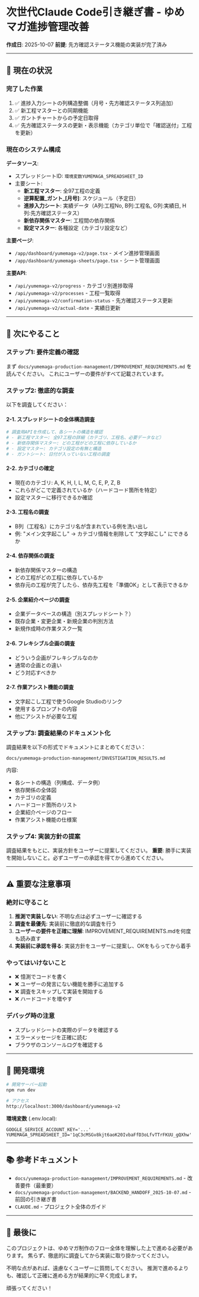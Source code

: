 # 次世代Claude Code引き継ぎ書 - ゆめマガ進捗管理改善

**作成日**: 2025-10-07
**前提**: 先方確認ステータス機能の実装が完了済み

---

## 📍 現在の状況

### 完了した作業
1. ✅ 進捗入力シートの列構造整備（月号・先方確認ステータス列追加）
2. ✅ 新工程マスターとの同期機能
3. ✅ ガントチャートからの予定日取得
4. ✅ 先方確認ステータスの更新・表示機能（カテゴリ単位で「確認送付」工程を更新）

### 現在のシステム構成

**データソース**:
- スプレッドシートID: `環境変数YUMEMAGA_SPREADSHEET_ID`
- 主要シート:
  - **新工程マスター**: 全97工程の定義
  - **逆算配置_ガント_[月号]**: スケジュール（予定日）
  - **進捗入力シート**: 実績データ（A列:工程No, B列:工程名, G列:実績日, H列:先方確認ステータス）
  - **新依存関係マスター**: 工程間の依存関係
  - **設定マスター**: 各種設定（カテゴリ設定など）

**主要ページ**:
- `/app/dashboard/yumemaga-v2/page.tsx` - メイン進捗管理画面
- `/app/dashboard/yumemaga-sheets/page.tsx` - シート管理画面

**主要API**:
- `/api/yumemaga-v2/progress` - カテゴリ別進捗取得
- `/api/yumemaga-v2/processes` - 工程一覧取得
- `/api/yumemaga-v2/confirmation-status` - 先方確認ステータス更新
- `/api/yumemaga-v2/actual-date` - 実績日更新

---

## 🎯 次にやること

### ステップ1: 要件定義の確認
まず `docs/yumemaga-production-management/IMPROVEMENT_REQUIREMENTS.md` を読んでください。
これにユーザーの要件がすべて記載されています。

### ステップ2: 徹底的な調査

以下を調査してください：

#### 2-1. スプレッドシートの全体構造調査
```bash
# 調査用APIを作成して、各シートの構造を確認
# - 新工程マスター: 全97工程の詳細（カテゴリ、工程名、必要データなど）
# - 新依存関係マスター: どの工程がどの工程に依存しているか
# - 設定マスター: カテゴリ設定の有無と構造
# - ガントシート: 日付が入っていない工程の調査
```

#### 2-2. カテゴリの確定
- 現在のカテゴリ: A, K, H, I, L, M, C, E, P, Z, B
- これらがどこで定義されているか（ハードコード箇所を特定）
- 設定マスターに移行できるか確認

#### 2-3. 工程名の調査
- B列（工程名）にカテゴリ名が含まれている例を洗い出し
- 例: "メイン文字起こし" → カテゴリ情報を削除して "文字起こし" にできるか

#### 2-4. 依存関係の調査
- 新依存関係マスターの構造
- どの工程がどの工程に依存しているか
- 依存元の工程が完了したら、依存先工程を「準備OK」として表示できるか

#### 2-5. 企業紹介ページの調査
- 企業データベースの構造（別スプレッドシート？）
- 既存企業・変更企業・新規企業の判別方法
- 新規作成時の作業タスク一覧

#### 2-6. フレキシブル企画の調査
- どういう企画がフレキシブルなのか
- 通常の企画との違い
- どう対応すべきか

#### 2-7. 作業アシスト機能の調査
- 文字起こし工程で使うGoogle Studioのリンク
- 使用するプロンプトの内容
- 他にアシストが必要な工程

### ステップ3: 調査結果のドキュメント化

調査結果を以下の形式でドキュメントにまとめてください：

```
docs/yumemaga-production-management/INVESTIGATION_RESULTS.md
```

内容:
- 各シートの構造（列構成、データ例）
- 依存関係の全体図
- カテゴリの定義
- ハードコード箇所のリスト
- 企業紹介ページのフロー
- 作業アシスト機能の仕様案

### ステップ4: 実装方針の提案

調査結果をもとに、実装方針をユーザーに提案してください。
**重要**: 勝手に実装を開始しないこと。必ずユーザーの承認を得てから進めてください。

---

## ⚠️ 重要な注意事項

### 絶対に守ること
1. **推測で実装しない**: 不明な点は必ずユーザーに確認する
2. **調査を最優先**: 実装前に徹底的な調査を行う
3. **ユーザーの要件を正確に理解**: IMPROVEMENT_REQUIREMENTS.mdを何度も読み直す
4. **実装前に承認を得る**: 実装方針をユーザーに提案し、OKをもらってから着手

### やってはいけないこと
- ❌ 憶測でコードを書く
- ❌ ユーザーの発言にない機能を勝手に追加する
- ❌ 調査をスキップして実装を開始する
- ❌ ハードコードを増やす

### デバッグ時の注意
- スプレッドシートの実際のデータを確認する
- エラーメッセージを正確に読む
- ブラウザのコンソールログを確認する

---

## 🔧 開発環境

```bash
# 開発サーバー起動
npm run dev

# アクセス
http://localhost:3000/dashboard/yumemaga-v2
```

**環境変数** (.env.local):
```
GOOGLE_SERVICE_ACCOUNT_KEY='...'
YUMEMAGA_SPREADSHEET_ID='1qC3cMSGv8kjt6aoK20IvbaFfD3oLfvTTrFKUU_gQXhw'
```

---

## 📚 参考ドキュメント

- `docs/yumemaga-production-management/IMPROVEMENT_REQUIREMENTS.md` - 改善要件（最重要）
- `docs/yumemaga-production-management/BACKEND_HANDOFF_2025-10-07.md` - 前回の引き継ぎ書
- `CLAUDE.md` - プロジェクト全体のガイド

---

## 💬 最後に

このプロジェクトは、ゆめマガ制作のフロー全体を理解した上で進める必要があります。
焦らず、徹底的に調査してから実装に取り掛かってください。

不明な点があれば、遠慮なくユーザーに質問してください。
推測で進めるよりも、確認して正確に進める方が結果的に早く完成します。

頑張ってください！
